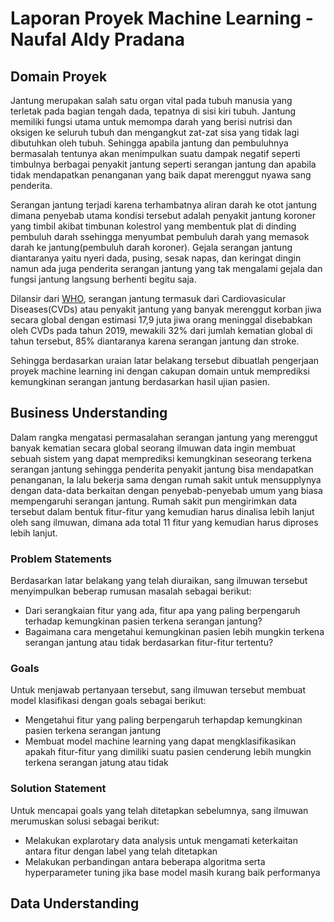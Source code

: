 # Laporan Proyek Machine Learning - Naufal Aldy Pradana

## Domain Proyek
Jantung merupakan salah satu organ vital pada tubuh manusia yang terletak pada bagian tengah dada, tepatnya di sisi kiri tubuh.  Jantung memiliki fungsi utama untuk memompa darah yang berisi nutrisi dan oksigen ke seluruh tubuh dan mengangkut zat-zat sisa yang tidak lagi dibutuhkan oleh tubuh.  Sehingga apabila jantung dan pembuluhnya bermasalah tentunya akan menimpulkan suatu dampak negatif seperti timbulnya berbagai penyakit jantung seperti serangan jantung dan apabila tidak mendapatkan penanganan yang baik dapat merenggut nyawa sang penderita.  

Serangan jantung terjadi karena terhambatnya aliran darah ke otot jantung dimana penyebab utama kondisi tersebut adalah penyakit jantung koroner yang timbil akibat timbunan kolestrol yang membentuk plat di dinding pembuluh darah ssehingga menyumbat pembuluh darah yang memasok darah ke jantung(pembuluh darah koroner).  Gejala serangan jantung diantaranya yaitu nyeri dada, pusing, sesak napas, dan keringat dingin namun ada juga penderita serangan jantung yang tak mengalami gejala dan fungsi jantung langsung berhenti begitu saja.

Dilansir dari [WHO](https://www.who.int/en/news-room/fact-sheets/detail/cardiovascular-diseases-(cvds)), serangan jantung termasuk dari Cardiovasicular Diseases(CVDs) atau penyakit jantung yang banyak merenggut korban jiwa secara global dengan estimasi 17,9 juta jiwa orang meninggal disebabkan oleh CVDs pada tahun 2019, mewakili 32% dari jumlah kematian global di tahun tersebut, 85% diantaranya karena serangan jantung dan stroke.

Sehingga berdasarkan uraian latar belakang tersebut dibuatlah pengerjaan proyek machine learning ini dengan cakupan domain untuk memprediksi kemungkinan serangan jantung berdasarkan hasil ujian pasien.

## Business Understanding
Dalam rangka mengatasi permasalahan serangan jantung yang merenggut banyak kematian secara global seorang ilmuwan data ingin membuat sebuah sistem yang dapat memprediksi kemungkinan seseorang terkena serangan jantung sehingga penderita penyakit jantung bisa mendapatkan penanganan, Ia lalu bekerja sama dengan rumah sakit untuk mensupplynya dengan data-data berkaitan dengan penyebab-penyebab umum yang biasa mempengaruhi serangan jantung.  Rumah sakit pun mengirimkan data tersebut dalam bentuk fitur-fitur yang kemudian harus dinalisa lebih lanjut oleh sang ilmuwan, dimana ada total 11 fitur yang kemudian harus diproses lebih lanjut.

### Problem Statements

Berdasarkan latar belakang yang telah diuraikan, sang ilmuwan tersebut menyimpulkan beberap rumusan masalah sebagai berikut:
- Dari serangkaian fitur yang ada, fitur apa yang paling berpengaruh terhadap kemungkinan pasien terkena serangan jantung?
- Bagaimana cara mengetahui kemungkinan pasien lebih mungkin terkena serangan jantung atau tidak berdasarkan fitur-fitur tertentu?

### Goals

Untuk menjawab pertanyaan tersebut, sang ilmuwan tersebut membuat model klasifikasi dengan goals sebagai berikut:
- Mengetahui fitur yang paling berpengaruh terhapdap kemungkinan pasien terkena serangan jantung
- Membuat model machine learning yang dapat mengklasifikasikan apakah fitur-fitur yang dimiliki suatu pasien cenderung lebih mungkin terkena serangan jatung atau tidak

### Solution Statement
Untuk mencapai goals yang telah ditetapkan sebelumnya, sang ilmuwan merumuskan solusi sebagai berikut:
- Melakukan explarotary data analysis untuk mengamati keterkaitan antara fitur dengan label yang telah ditetapkan
- Melakukan perbandingan antara beberapa algoritma serta hyperparameter tuning jika base model masih kurang baik performanya

## Data Understanding
